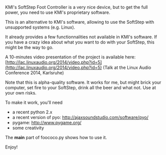 KMI's SoftStep Foot Controller is a very nice device, but to get the full power,
you need to use KMI's proprietary software.

This is an alternative to KMI's software, allowing to use the SoftStep with
unsupported systems (e.g. Linux).

It already provides a few functionnalities not available in KMI's software. If
you have a crazy idea about what you want to do with your SoftStep, this might
be the way to go.

A 10-minutes video presentation of the project is available here:
[http://lac.linuxaudio.org/2014/video.php?id=5](http://lac.linuxaudio.org/2014/video.php?id=5)
(Talk at the Linux Audio Conference 2014, Karlsruhe)

Note that this is alpha-quality software. It works for me, but might brick your
computer, set fire to your SoftStep, drink all the beer and what not. Use at
your own risks.

To make it work, you'll need

- a recent python 2.x
- a recent version of pyo: http://ajaxsoundstudio.com/software/pyo/
- pygame: http://www.pygame.org/
- some creativity

The __main__ part of foococo.py shows how to use it.

Enjoy!
